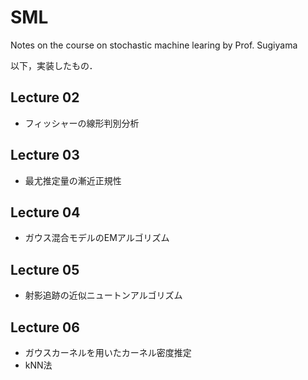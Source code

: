 # SML
Notes on the course on stochastic machine learing by Prof. Sugiyama

以下，実装したもの．

## Lecture 02
* フィッシャーの線形判別分析

## Lecture 03
* 最尤推定量の漸近正規性

## Lecture 04
* ガウス混合モデルのEMアルゴリズム

## Lecture 05
* 射影追跡の近似ニュートンアルゴリズム

## Lecture 06
* ガウスカーネルを用いたカーネル密度推定
* kNN法